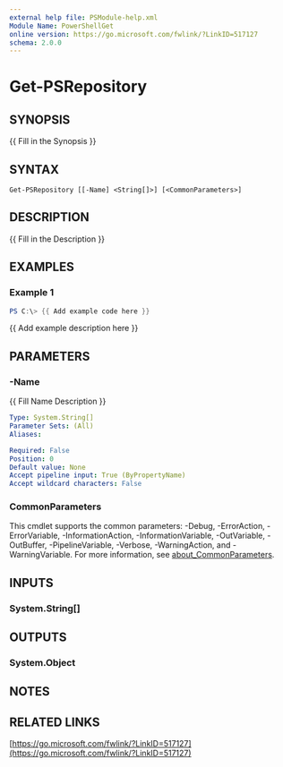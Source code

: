```yaml
---
external help file: PSModule-help.xml
Module Name: PowerShellGet
online version: https://go.microsoft.com/fwlink/?LinkID=517127
schema: 2.0.0
---
```


# Get-PSRepository

## SYNOPSIS
{{ Fill in the Synopsis }}

## SYNTAX

```
Get-PSRepository [[-Name] <String[]>] [<CommonParameters>]
```

## DESCRIPTION
{{ Fill in the Description }}

## EXAMPLES

### Example 1
```powershell
PS C:\> {{ Add example code here }}
```

{{ Add example description here }}

## PARAMETERS

### -Name
{{ Fill Name Description }}

```yaml
Type: System.String[]
Parameter Sets: (All)
Aliases:

Required: False
Position: 0
Default value: None
Accept pipeline input: True (ByPropertyName)
Accept wildcard characters: False
```

### CommonParameters
This cmdlet supports the common parameters: -Debug, -ErrorAction, -ErrorVariable, -InformationAction, -InformationVariable, -OutVariable, -OutBuffer, -PipelineVariable, -Verbose, -WarningAction, and -WarningVariable. For more information, see [about_CommonParameters](http://go.microsoft.com/fwlink/?LinkID=113216).

## INPUTS

### System.String[]

## OUTPUTS

### System.Object
## NOTES

## RELATED LINKS

[https://go.microsoft.com/fwlink/?LinkID=517127](https://go.microsoft.com/fwlink/?LinkID=517127)


